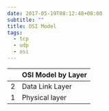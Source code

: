 ```yaml
---
date: 2017-05-19T08:12:48+08:00
subtitle: ""
title: OSI Model
tags:
  - tcp
  - udp
  - osi
---
```


|   | OSI Model by Layer |
|:--|:-------------------|
| 2 | Data Link Layer    |
| 1 | Physical layer     |
